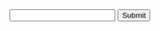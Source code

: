<script>
    function requestAuth() {
        event.preventDefault();
        slug = $("#slug").val();

        function preauthorize(slug, callback) {
                var data= {
                    'slug' : slug
                }

                $.ajax({
                    type: "GET",
                    url: "http://nbdirectory.site/authorize",
                    data: data,
                    crossDomain: true,
                });

                callback(slug);
            }

        function authorization_redirect(slug) {
               url = "https://" + slug + ".nationbuilder.com/oauth/authorize?response_type=code&client_id=725cf9d4f9380b5d8946b238fb8d2f1f10c151b86dee199913ade8521679e2f6&redirect_uri=https%3A%2F%2Fwww.nbdirectory.site%2Fauthenticate";
               window.location.href = url;
        }

        preauthorize(slug, authorization_redirect());
    }
</script>

<form id="auth-form" onsubmit="requestAuth()">
    <input id='slug' type='text' name='nation_slug' label='Nation Slug'>
    <input id='submit' type='submit' value='Submit'>
</form>